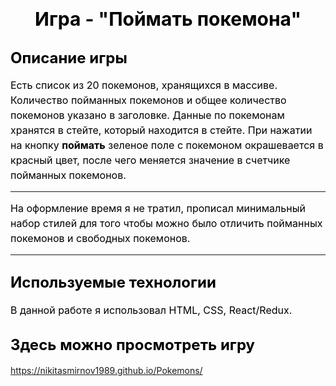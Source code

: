# <center><span style="color: black; font-size: 30px">Игра - "Поймать покемона"</span></center>

## <span style="color: black; font-size: 24px">Описание игры</span>
<span style="color: black; font-size: 16px; line-height: 1.5">Есть список из 20 покемонов, хранящихся в массиве. Количество пойманных покемонов и общее количество покемонов указано в заголовке. Данные по покемонам хранятся в стейте, который находится в стейте. При нажатии на кнопку **поймать** зеленое поле с покемоном окрашевается в красный цвет, после чего меняется значение в счетчике пойманных покемонов.
</span>

----
<span style="color: black; font-size: 16px; line-height: 1.5">На оформление время я не тратил, прописал минимальный набор стилей для того чтобы можно было отличить пойманных покемонов и свободных покемонов.</span>

-----

## <span style="color: black; font-size: 24px">Используемые технологии</span>
<span style="color: black; font-size: 16px; line-height: 1.5">В данной работе я использовал HTML, CSS, React/Redux.
</span>


## <span style="color: black; font-size: 24px">Здесь можно просмотреть игру</span>
https://nikitasmirnov1989.github.io/Pokemons/
</span>
